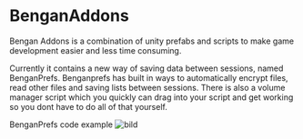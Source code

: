 # BenganAddons

Bengan Addons is a combination of unity prefabs and scripts to make game development easier and less time consuming.

Currently it contains a new way of saving data between sessions, named BenganPrefs. Benganprefs has built in ways to automatically encrypt files, read other files and saving lists between sessions.
There is also a volume manager script which you quickly can drag into your script and get working so you dont have to do all of that yourself.


BenganPrefs code example
![bild](https://user-images.githubusercontent.com/53804907/235721430-d10b691a-7837-4bab-a79f-af52e2cb595c.png)

